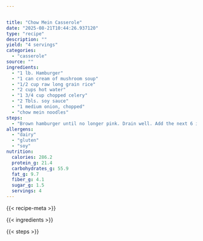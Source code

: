 ```yaml
---


title: "Chow Mein Casserole"
date: "2025-08-21T10:44:26.937120"
type: "recipe"
description: ""
yield: "4 servings"
categories:
  - "casserole"
source: ""
ingredients:
  - "1 lb. Hamburger"
  - "1 can cream of mushroom soup"
  - "1/2 cup raw long grain rice"
  - "2 cups hot water"
  - "1 3/4 cup chopped celery"
  - "2 Tbls. soy sauce"
  - "1 medium onion, chopped"
  - "chow mein noodles"
steps:
  - "Brown hamburger until no longer pink. Drain well. Add the next 6 ingredients to hamburger and mix well. Place in a 9x 13 casserole, cover and bake at 350 for 1 hour. Uncover and bake an additional 30 minutes. Sprinkle noodles on top."
allergens:
  - "dairy"
  - "gluten"
  - "soy"
nutrition:
  calories: 286.2
  protein_g: 21.4
  carbohydrates_g: 55.9
  fat_g: 9.7
  fiber_g: 4.1
  sugar_g: 1.5
  servings: 4
---
```


{{< recipe-meta >}}

{{< ingredients >}}

{{< steps >}}
